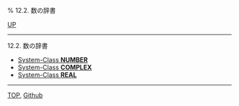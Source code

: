 % 12.2. 数の辞書

[UP](12.html)  

---

12.2. 数の辞書

- [System-Class **NUMBER**](12.2.number.html)
- [System-Class **COMPLEX**](12.2.complex-system-class.html)
- [System-Class **REAL**](12.2.real.html)

---
[TOP](index.html),  [Github](https://github.com/nptcl/npt-japanese)


